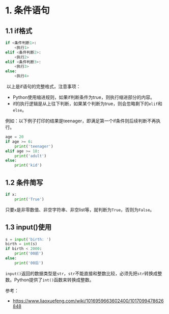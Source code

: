# 1. 条件语句

## 1.1 if格式

```python
if <条件判断1>:
    <执行1>
elif <条件判断2>:
    <执行2>
elif <条件判断3>:
    <执行3>
else:
    <执行4>
```

​	以上是if语句的完整格式，注意事项：

- Python使用缩进规则，如果if判断条件为true，则执行缩进部分的内容。
- if的执行逻辑是从上往下判断，如果某个判断为true，则会忽略剩下的`elif`和`else`。

例如：以下例子打印的结果是teenager，即满足第一个if条件则后续判断不再执行。

```Python
age = 20
if age >= 6:
    print('teenager')
elif age >= 18:
    print('adult')
else:
    print('kid')
```

## 1.2 条件简写

```python
if x:
    print('True')
```

只要`x`是非零数值、非空字符串、非空list等，就判断为`True`，否则为`False`。

## 1.3 input()使用

```python
s = input('birth: ')
birth = int(s)
if birth < 2000:
    print('00前')
else:
    print('00后')
```

`input()`返回的数据类型是`str`，`str`不能直接和整数比较，必须先把`str`转换成整数。Python提供了`int()`函数来转换成整数。


参考：

- https://www.liaoxuefeng.com/wiki/1016959663602400/1017099478626848